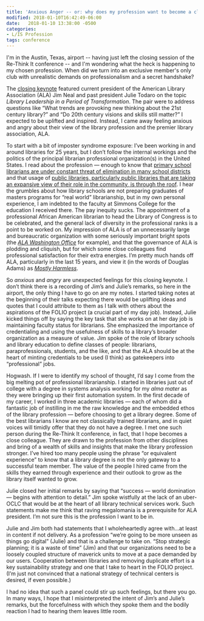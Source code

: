 ```yaml
---
title: 'Anxious Anger -- or: why does my profession want to become a closed club'
modified: 2018-01-10T16:42:49-06:00
date:   2018-01-10 13:38:00 -0500 
categories:
- L/IS Profession
tags: conference
---
```

I'm in the Austin, Texas, airport -- having just left the closing session of the Re-Think It conference -- and I'm wondering what the heck is happening to my chosen profession.  When did we turn into an exclusive member's only club with unrealistic demands on professionalism and a secret handshake?

The [closing keynote](https://rethinkitlibrariesforanewag2018.sched.com/event/Cx9n) featured current president of the American Library Association (ALA) Jim Neal and past president Julie Todaro on the topic _Library Leadership in a Period of Transformation_.  The pair were to address questions like “What trends are provoking new thinking about the 21st century library?” and “Do 20th century visions and skills still matter?”  I expected to be uplifted and inspired.  Instead, I came away feeling anxious and angry about their view of the library profession and the premier library association, ALA.

To start with a bit of imposter syndrome exposure: I’ve been working in and around libraries for 25 years, but I don’t follow the internal workings and the politics of the principal librarian professional organization(s) in the United States.  I read about the profession — enough to know that [primary school librarians are under constant threat of elimination in many school districts](http://www.slj.com/2015/01/legislation/oh-department-of-education-will-vote-to-purge-school-librarian-requirement/) and that usage of [public libraries, particularly public libraries that are taking an expansive view of their role in the community, is through the roof](http://publiclibrariesonline.org/2016/06/public-library-usage-shows-ten-year-increase/).  I hear the grumbles about how library schools are not preparing graduates of masters programs for “real world” librarianship, but in my own personal experience, I am indebted to the faculty at Simmons College for the education I received there.  The pay inequity sucks.  The appointment of a professional African American librarian to head the Library of Congress is to be celebrated, and the general lack of diversity in the professional ranks is a point to be worked on.  My impression of ALA is of an unnecessarily large and bureaucratic organization with some seriously important bright spots (the _[ALA Washington Office](http://www.ala.org/aboutala/offices/wo)_ for example), and that the governance of ALA is plodding and cliquish, but for which some close colleagues find professional satisfaction for their extra energies.  I’m pretty much hands off ALA, particularly in the last 15 years, and view it (in the words of Douglas Adams) as _[Mostly Harmless](https://www.youtube.com/watch?v=w53Fz3-ufT8)_.

So _anxious_ and _angry_ are unexpected feelings for this closing keynote.  I don’t think there is a recording of Jim’s and Julie’s remarks, so here in the airport, the only thing I have to go on are my notes.  I started taking notes at the beginning of their talks expecting there would be uplifting ideas and quotes that I could attribute to them as I talk with others about the aspirations of the FOLIO project (a crucial part of my day job).  Instead, Julie kicked things off by saying the key task that she works on at her day job is maintaining faculty status for librarians.  She emphasized the importance of credentialing and using the usefulness of skills to a library’s broader organization as a measure of value.  Jim spoke of the role of library schools and library education to define classes of people: librarians, paraprofessionals, students, and the like, and that the ALA should be at the heart of minting credentials to be used (I think) as gatekeepers into “professional” jobs.

Hogwash.  If I were to identify my school of thought, I’d say I come from the big melting pot of professional librarianship.  I started in libraries just out of college with a degree in systems analysis working for my _alma mater_ as they were bringing up their first automation system.  In the first decade of my career, I worked in three academic libraries — each of whom did a fantastic job of instilling in me the raw knowledge and the embedded ethos of the library profession — before choosing to get a library degree.  Some of the best librarians I know are not classically trained librarians, and in quiet voices will timidly offer that they do not have a degree.  I met one such person during the Re-Think It conference, in fact, that I hope becomes a close colleague.  They are drawn to the profession from other disciplines and bring of a wealth of skills and insights that make the library profession stronger.  I’ve hired too many people using the phrase “or equivalent experience” to know that a library degree is not the only gateway to a successful team member.  The value of the people I hired came from the skills they earned through experience and their outlook to grow as the library itself wanted to grow.

Julie closed her initial remarks by saying that “success — world domination — begins with attention to detail.”  Jim spoke wistfully at the lack of an uber-OCLC that would be at the heart of all library technical services work.  Such statements make me think that raving megalomania is a prerequisite for ALA president.  I’m not sure this is the profession I want to be in.

Julie and Jim both had statements that I wholeheartedly agree with...at least in content if not delivery.  As a profession “we’re going to be more unseen as things go digital” (Julie) and that is a challenge to take on.  “Stop strategic planning; it is a waste of time” (Jim) and that our organizations need to be a loosely coupled structure of maverick units to move at a pace demanded by our users.  Cooperation between libraries and removing duplicate effort is a key sustainability strategy and one that I take to heart in the FOLIO project.  (I’m just not convinced that a national strategy of technical centers is desired, if even possible.)

I had no idea that such a panel could stir up such feelings, but there you go.  In many ways, I hope that I misinterpreted the intent of Jim’s and Julie’s remarks, but the forcefulness with which they spoke them and the bodily reaction I had to hearing them leaves little room.
